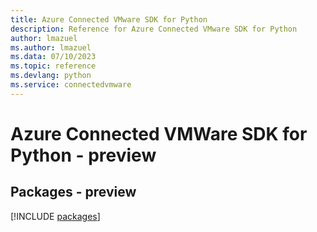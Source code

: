 ```yaml
---
title: Azure Connected VMware SDK for Python
description: Reference for Azure Connected VMware SDK for Python
author: lmazuel
ms.author: lmazuel
ms.data: 07/10/2023
ms.topic: reference
ms.devlang: python
ms.service: connectedvmware
---
```

# Azure Connected VMWare SDK for Python - preview
## Packages - preview
[!INCLUDE [packages](connected-vmware-index.md)]